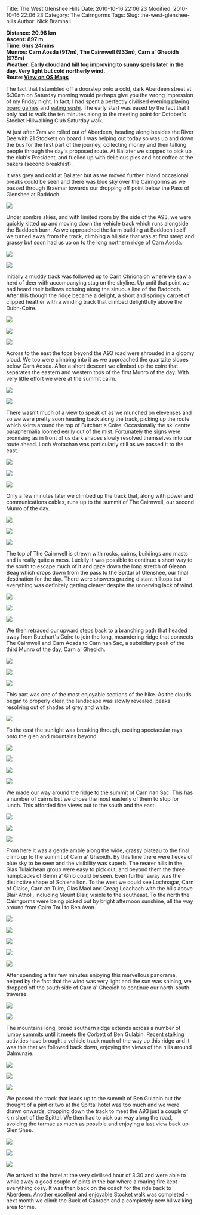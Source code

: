 Title: The West Glenshee Hills
Date: 2010-10-16 22:06:23
Modified: 2010-10-16 22:06:23
Category: The Cairngorms
Tags: 
Slug: the-west-glenshee-hills
Author: Nick Bramhall

**Distance: 20.98 km  
Ascent: 897 m  
Time: 6hrs 24mins  
Munros: Carn Aosda (917m), The Cairnwell (933m), Carn a' Gheoidh (975m)  
Weather: Early cloud and hill fog improving to sunny spells later in the day. Very light but cold northerly wind.  
Route: [View on OS Maps](https://www.invertedworld.co.uk/hillwalking/hillwalk/335)**

The fact that I stumbled off a doorstep onto a cold, dark Aberdeen street at 6:30am on Saturday morning would perhaps give you the wrong impression of my Friday night. In fact, I had spent a perfectly civilised evening playing [board games](http://en.wikipedia.org/wiki/Carcassonne_(board_game)) and [eating sushi](http://www.yorokobibycj.co.uk/). The early start was eased by the fact that I only had to walk the ten minutes along to the meeting point for October's Stocket Hillwalking Club Saturday walk.

<!--more-->

At just after 7am we rolled out of Aberdeen, heading along besides the River Dee with 21 Stockets on board. I was helping out today so was up and down the bus for the first part of the journey, collecting money and then talking people through the day's proposed route. At Ballater we stopped to pick up the club's President, and fuelled up with delicious pies and hot coffee at the bakers (second breakfast). 

It was grey and cold at Ballater but as we moved further inland occasional breaks could be seen and there was blue sky over the Cairngorms as we passed through Braemar towards our dropping off point below the Pass of Glenshee at Baddoch. 

[![](http://farm5.static.flickr.com/4145/5089227911_94283ea2fe_b.jpg)](http://www.flickr.com/photos/53725815@N00/5089227911)

Under sombre skies, and with limited room by the side of the A93, we were quickly kitted up and moving down the vehicle track which runs alongside the Baddoch burn. As we approached the farm building at Baddoch itself we turned away from the track, climbing a hillside that was at first steep and grassy but soon had us up on to the long northern ridge of Carn Aosda.

[![](http://farm5.static.flickr.com/4092/5089240717_20e2f2d0aa_b.jpg)](http://www.flickr.com/photos/53725815@N00/5089240717)

[![](http://farm5.static.flickr.com/4151/5089847860_2a29157032_b.jpg)](http://www.flickr.com/photos/53725815@N00/5089847860)

Initially a muddy track was followed up to Carn Chrionaidh where we saw a herd of deer with accompanying stag on the skyline. Up until that point we had heard their bellows echoing along the sinuous line of the Baddoch. After this though the ridge became a delight, a short and springy carpet of clipped heather with a winding track that climbed delightfully above the Dubh-Coire. 

[![](http://farm5.static.flickr.com/4147/5089849630_7abf8e9e18_b.jpg)](http://www.flickr.com/photos/53725815@N00/5089849630)

[![](http://farm5.static.flickr.com/4152/5089890338_b1642fc534_b.jpg)](http://www.flickr.com/photos/53725815@N00/5089890338)

[![](http://farm5.static.flickr.com/4084/5089278011_e97027dc8a_b.jpg)](http://www.flickr.com/photos/53725815@N00/5089278011)

Across to the east the tops beyond the A93 road were shrouded in a gloomy cloud. We too were climbing into it as we approached the quartzite slopes below Carn Aosda. After a short descent we climbed up the coire that separates the eastern and western tops of the first Munro of the day. With very little effort we were at the summit cairn.

[![](http://static.flickr.com/4144/5089945130_d76b15317e_b.jpg)](http://www.flickr.com/photos/53725815@N00/5089945130)

[![](http://static.flickr.com/4112/5089357869_3d17157c23_b.jpg)](http://www.flickr.com/photos/53725815@N00/5089357869)

There wasn't much of a view to speak of as we munched on elevenses and so we were pretty soon heading back along the track, picking up the route which skirts around the top of Butchart's Coire. Occasionally the ski centre paraphernalia loomed eerily out of the mist. Fortunately the signs were promising as in front of us dark shapes slowly resolved themselves into our route ahead. Loch Vrotachan was particularly still as we passed it to the east.

[![](http://farm5.static.flickr.com/4092/5089365993_a662c679b4_b.jpg)](http://www.flickr.com/photos/53725815@N00/5089365993)

[![](http://farm5.static.flickr.com/4130/5089370025_b9aea4ee14_b.jpg)](http://www.flickr.com/photos/53725815@N00/5089370025)

[![](http://farm5.static.flickr.com/4149/5089975956_579b0b0acb_b.jpg)](http://www.flickr.com/photos/53725815@N00/5089975956)

Only a few minutes later we climbed up the track that, along with power and communications cables, runs up to the summit of The Cairnwell, our second Munro of the day.

[![](http://farm5.static.flickr.com/4127/5089474317_ec3d9e704d_b.jpg)](http://www.flickr.com/photos/53725815@N00/5089474317)

[![](http://farm5.static.flickr.com/4132/5089484795_ce053802b5_b.jpg)](http://www.flickr.com/photos/53725815@N00/5089484795)

[![](http://farm5.static.flickr.com/4125/5089490527_94a1b78b2e_b.jpg)](http://www.flickr.com/photos/53725815@N00/5089490527)

The top of The Cairnwell is strewn with rocks, cairns, buildings and masts and is really quite a mess. Luckily it was possible to continue a short way to the south to escape much of it and gaze down the long stretch of Gleann Beag which drops down from the pass to the Spittal of Glenshee, our final destination for the day. There were showers grazing distant hilltops but everything was definitely getting clearer despite the unnerving lack of wind.

[![](http://farm5.static.flickr.com/4106/5089522159_59c3d5c19e_b.jpg)](http://www.flickr.com/photos/53725815@N00/5089522159)

[![](http://farm5.static.flickr.com/4085/5089533045_452604634e_b.jpg)](http://www.flickr.com/photos/53725815@N00/5089533045)

[![](http://farm5.static.flickr.com/4087/5090176960_1465d0c500_b.jpg)](http://www.flickr.com/photos/53725815@N00/5090176960)

We then retraced our upward steps back to a branching path that headed away from Butchart's Coire to join the long, meandering ridge that connects The Cairnwell and Carn Aosda to Carn nan Sac, a subsidiary peak of the third Munro of the day, Carn a' Gheoidh.

[![](http://farm5.static.flickr.com/4083/5090195566_6647a7d32b_b.jpg)](http://www.flickr.com/photos/53725815@N00/5090195566)

[![](http://farm5.static.flickr.com/4110/5090052601_b88a374143_b.jpg)](http://www.flickr.com/photos/53725815@N00/5090052601)

[![](http://farm5.static.flickr.com/4151/5090057545_63a67236a0_b.jpg)](http://www.flickr.com/photos/53725815@N00/5090057545)

This part was one of the most enjoyable sections of the hike. As the clouds began to properly clear, the landscape was slowly revealed, peaks resolving out of shades of grey and white.

[![](http://farm5.static.flickr.com/4132/5091095438_747d2d9902_b.jpg)](http://www.flickr.com/photos/53725815@N00/5091095438)

To the east the sunlight was breaking through, casting spectacular rays onto the glen and mountains beyond.

[![](http://farm5.static.flickr.com/4126/5090700884_977a66e1d6_b.jpg)](http://www.flickr.com/photos/53725815@N00/5090700884)

[![](http://static.flickr.com/4149/5090129477_096e96a222_b.jpg)](http://www.flickr.com/photos/53725815@N00/5090129477)

[![](http://static.flickr.com/4149/5090482073_61f6bb5efa_b.jpg)](http://www.flickr.com/photos/53725815@N00/5090482073)

[![](http://static.flickr.com/4108/5090478605_34f1f7a08d_b.jpg)](http://www.flickr.com/photos/53725815@N00/5090478605)

We made our way around the ridge to the summit of Carn nan Sac. This has a number of cairns but we chose the most easterly of them to stop for lunch. This afforded fine views out to the south and the east.

[![](http://static.flickr.com/4128/5090504401_46eaff8a0e_b.jpg)](http://www.flickr.com/photos/53725815@N00/5090504401)

[![](http://static.flickr.com/4113/5090537699_d1a616e4c8_b.jpg)](http://www.flickr.com/photos/53725815@N00/5090537699)

[![](http://farm5.static.flickr.com/4147/5090547493_d5efa6d73e_b.jpg)](http://www.flickr.com/photos/53725815@N00/5090547493)

From here it was a gentle amble along the wide, grassy plateau to the final climb up to the summit of Carn a' Gheoidh. By this time there were flecks of blue sky to be seen and the visibility was superb. The nearer hills in the Glas Tulaichean group were easy to pick out, and beyond them the three humpbacks of Beinn a' Ghlo could be seen. Even further away was the distinctive shape of Schiehallion. To the west we could see Lochnagar, Carn of Claise, Carn an Tuirc, Glas Maol and Creag Leachach with the hills above Blair Atholl, including Mount Blair, visible to the southeast. To the north the Cairngorms were being picked out by bright afternoon sunshine, all the way around from Cairn Toul to Ben Avon.

[![](http://farm5.static.flickr.com/4084/5090669723_bec83ec3ac_b.jpg)](http://www.flickr.com/photos/53725815@N00/5090669723)

[![](http://farm5.static.flickr.com/4085/5090693295_28d839084f_b.jpg)](http://www.flickr.com/photos/53725815@N00/5090693295)

[![](http://farm5.static.flickr.com/4103/5091307088_299e5bf152_b.jpg)](http://www.flickr.com/photos/53725815@N00/5091307088)

[![](http://farm5.static.flickr.com/4144/5091322570_80338b41fe_b.jpg)](http://www.flickr.com/photos/53725815@N00/5091322570)

[![](http://farm5.static.flickr.com/4084/5091327782_51257c2677_b.jpg)](http://www.flickr.com/photos/53725815@N00/5091327782)

After spending a fair few minutes enjoying this marvellous panorama, helped by the fact that the wind was very light and the sun was shining, we dropped off the south side of Carn a' Gheoidh to continue our north-south traverse.

[![](http://farm5.static.flickr.com/4145/5090805861_87988f33b2_b.jpg)](http://www.flickr.com/photos/53725815@N00/5090805861)

[![](http://farm5.static.flickr.com/4112/5091424326_fe4f23716a_b.jpg)](http://www.flickr.com/photos/53725815@N00/5091424326)

The mountains long, broad southern ridge extends across a number of lumpy summits until it meets the Corbett of Ben Gulabin. Recent stalking activities have brought a vehicle track much of the way up this ridge and it was this that we followed back down, enjoying the views of the hills around Dalmunzie.

[![](http://farm5.static.flickr.com/4110/5091429768_1193a43c70_b.jpg)](http://www.flickr.com/photos/53725815@N00/5091429768)

[![](http://farm5.static.flickr.com/4104/5091413596_ecb6c8180a_b.jpg)](http://www.flickr.com/photos/53725815@N00/5091413596)

[![](http://farm5.static.flickr.com/4090/5090841153_74daa1b1b7_b.jpg)](http://www.flickr.com/photos/53725815@N00/5090841153)

We passed the track that leads up to the summit of Ben Gulabin but the thought of a pint or two at the Spittal hotel was too much and we were drawn onwards, dropping down the track to meet the A93 just a couple of km short of the Spittal. We then had to pick our way along the road, avoiding the tarmac as much as possible and enjoying a last view back up Glen Shee.

[![](http://farm5.static.flickr.com/4089/5090861059_148e600daf_b.jpg)](http://www.flickr.com/photos/53725815@N00/5090861059)

[![](http://farm5.static.flickr.com/4091/5090868661_e377cfaa4d_b.jpg)](http://www.flickr.com/photos/53725815@N00/5090868661)

[![](http://static.flickr.com/4124/5090887075_cbd8f80fbb_b.jpg)](http://www.flickr.com/photos/53725815@N00/5090887075)

We arrived at the hotel at the very civilised hour of 3:30 and were able to while away a good couple of pints in the bar where a roaring fire kept everything cosy. It was then back on the coach for the ride back to Aberdeen. Another excellent and enjoyable Stocket walk was completed - next month we climb the Buck of Cabrach and a completely new hillwalking area for me.
